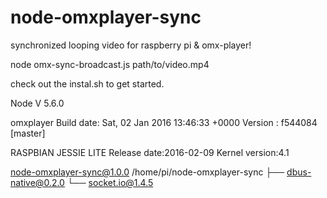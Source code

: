 # node-omxplayer-sync
synchronized looping video for raspberry pi &amp; omx-player!

node omx-sync-broadcast.js path/to/video.mp4

check out the instal.sh to get started.

Node V 5.6.0

omxplayer
Build date: Sat, 02 Jan 2016 13:46:33 +0000
Version   : f544084 [master]

RASPBIAN JESSIE LITE
Release date:2016-02-09
Kernel version:4.1

node-omxplayer-sync@1.0.0 /home/pi/node-omxplayer-sync
├── dbus-native@0.2.0
└── socket.io@1.4.5